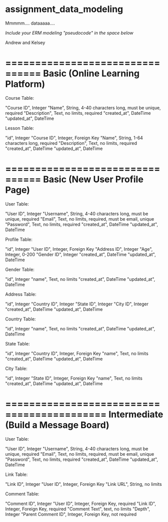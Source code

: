 # assignment_data_modeling
Mmmmm.... dataaaaa....

*Include your ERM modeling "pseudocode" in the space below*

Andrew and Kelsey

================================
Basic (Online Learning Platform)
================================

Course Table:

"Course ID", Integer
"Name", String, 4-40 characters long, must be unique, required
"Description", Text, no limits, required
"created_at", DateTime
"updated_at", DateTime

Lesson Table:

"id", Integer
"Course ID", Integer, Foreign Key
"Name", String, 1-64 characters long, required
"Description", Text, no limits, required
"created_at", DateTime
"updated_at", DateTime

================================
Basic (New User Profile Page)
================================

User Table:

"User ID", Integer
"Username", String, 4-40 characters long, must be unique, required
"Email", Text, no limits, required, must be email, unique
"Password", Text, no limits, required
"created_at", DateTime
"updated_at", DateTime

Profile Table:

"id", Integer
"User ID", Integer, Foreign Key
"Address ID", Integer
"Age", Integer, 0-200
"Gender ID", Integer
"created_at", DateTime
"updated_at", DateTime

Gender Table:

"id", Integer
"name", Text, no limits
"created_at", DateTime
"updated_at", DateTime

Address Table:

"id", Integer
"Country ID", Integer
"State ID", Integer
"City ID", Integer
"created_at", DateTime
"updated_at", DateTime

Country Table:

"id", Integer
"name", Text, no limits
"created_at", DateTime
"updated_at", DateTime

State Table:

"id", Integer
"Country ID", Integer, Foreign Key
"name", Text, no limits
"created_at", DateTime
"updated_at", DateTime

City Table:

"id", Integer
"State ID", Integer, Foreign Key
"name", Text, no limits
"created_at", DateTime
"updated_at", DateTime

===========================================
Intermediate (Build a Message Board)
===========================================

User Table:

"User ID", Integer
"Username", String, 4-40 characters long, must be unique, required
"Email", Text, no limits, required, must be email, unique
"Password", Text, no limits, required
"created_at", DateTime
"updated_at", DateTime

Link Table:

"Link ID", Integer
"User ID", Integer, Foreign Key
"Link URL", String, no limits

Comment Table:

"Comment ID", Integer
"User ID", Integer, Foreign Key, required
"Link ID", Integer, Foreign Key, required
"Comment Text", text, no limits
"Depth", Integer
"Parent Comment ID", Integer, Foreign Key, not required